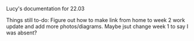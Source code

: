 Lucy's documentation for 22.03

Things still to-do:
Figure out how to make link from home to week 2 work
update and add more photos/diagrams.
Maybe jsut change week 1 to say I was absent?
